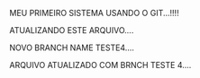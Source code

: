 MEU PRIMEIRO SISTEMA USANDO O GIT...!!!!


ATUALIZANDO ESTE ARQUIVO....



NOVO BRANCH NAME TESTE4....


ARQUIVO ATUALIZADO COM BRNCH TESTE 4....






